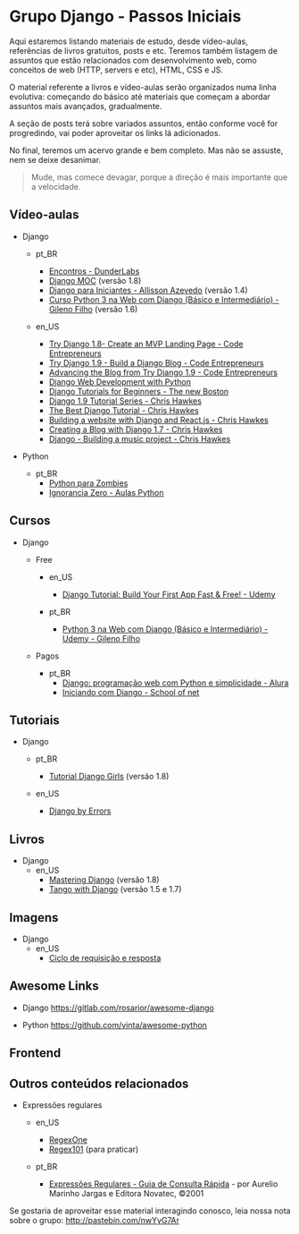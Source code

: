 # Grupo Django - Passos Iniciais

Aqui estaremos listando materiais de estudo, desde vídeo-aulas, referências de livros gratuitos, posts e etc. Teremos também listagem de assuntos que estão relacionados com desenvolvimento web, como conceitos de web (HTTP, servers e etc), HTML, CSS e JS.

O material referente a livros e vídeo-aulas serão organizados numa linha evolutiva: começando do básico até materiais que começam a abordar assuntos mais avançados, gradualmente.

A seção de posts terá sobre variados assuntos, então conforme você for progredindo, vai poder aproveitar os links lá adicionados.

No final, teremos um acervo grande e bem completo. Mas não se assuste, nem se deixe desanimar.
> Mude, mas comece devagar, porque a direção é mais importante que a velocidade.

## Vídeo-aulas

- Django
	- pt_BR
		- [Encontros - DunderLabs](https://www.youtube.com/playlist?list=PLX3H5HWvzsQtOIEWUcEzzkJNIF7IYMLIl)
		- [Django MOC](https://www.youtube.com/playlist?list=PLHWfNMxB2F4G2KHo8DBQr_xq79FXgEIAE) (versão 1.8)
		- [Django para Iniciantes - Allisson Azevedo](https://www.youtube.com/playlist?list=PLfkVgm8720kzm6fmTekjtKyFcppyD4Ubd) (versão 1.4)
		- [Curso Python 3 na Web com Django (Básico e Intermediário) - Gileno Filho](https://www.udemy.com/python-3-na-web-com-django-basico-intermediario/) (versão 1.6)
	
	- en_US
		- [Try Django 1.8- Create an MVP Landing Page - Code Entrepreneurs](https://www.youtube.com/playlist?list=PLEsfXFp6DpzRcd-q4vR5qAgOZUuz8041S)
		- [Try Django 1.9 -  Build a Django Blog - Code Entrepreneurs](https://www.youtube.com/playlist?list=PLEsfXFp6DpzQFqfCur9CJ4QnKQTVXUsRy)
        - [Advancing the Blog from Try Django 1.9 - Code Entrepreneurs](https://www.youtube.com/playlist?list=PLEsfXFp6DpzQB82YbmKKBy2jKdzpZKczn)
        - [Django Web Development with Python](https://www.youtube.com/playlist?list=PLQVvvaa0QuDeA05ZouE4OzDYLHY-XH-Nd)
        - [Django Tutorials for Beginners - The new Boston](https://www.youtube.com/playlist?list=PL6gx4Cwl9DGBlmzzFcLgDhKTTfNLfX1IK)
        - [Django 1.9 Tutorial Series - Chris Hawkes](https://www.youtube.com/playlist?list=PLei96ZX_m9sWowRU2mn0ccUNIBTTclcWO)
        - [The Best Django Tutorial - Chris Hawkes](https://www.youtube.com/playlist?list=PLei96ZX_m9sWlZ9pgnJ6eix76lffAZ2_0)
        - [Building a website with Django and React.js - Chris Hawkes](https://www.youtube.com/playlist?list=PLei96ZX_m9sUs4aFBvxQDKAE1tg2kN01e)
        - [Creating a Blog with Django 1.7 - Chris Hawkes](https://www.youtube.com/playlist?list=PLei96ZX_m9sV9Me7BVXL1RsiwZzUIrgrV)
        - [Django - Building a music project - Chris Hawkes](https://www.youtube.com/playlist?list=PLei96ZX_m9sXgQKdUxVuFw6NJTAZAtMHm)

- Python
	- pt_BR
		- [Python para Zombies](https://www.youtube.com/playlist?list=PLUukMN0DTKCtbzhbYe2jdF4cr8MOWClXc)
		- [Ignorancia Zero - Aulas Python](https://www.youtube.com/playlist?list=PLfCKf0-awunOu2WyLe2pSD2fXUo795xRe)


## Cursos

- Django
	- Free
		- en_US
			- [Django Tutorial: Build Your First App Fast & Free! - Udemy](https://www.udemy.com/create-your-first-django-website-fast-free/)

		- pt_BR
			- [Python 3 na Web com Django (Básico e Intermediário) - Udemy - Gileno Filho](https://www.udemy.com/python-3-na-web-com-django-basico-intermediario/)
	
	- Pagos
		- pt_BR
			- [Django: programação web com Python e simplicidade - Alura](https://www.alura.com.br/curso-online-introducao-ao-django)
			- [Iniciando com Django - School of net](https://www.schoolofnet.com/courses/iniciando-com-django)


## Tutoriais

- Django
	- pt_BR
		- [Tutorial Django Girls](http://tutorial.djangogirls.org/pt/) (versão 1.8)

	- en_US
		- [Django by Errors](https://django-by-errors.readthedocs.org/en/latest/)

## Livros

- Django
	- en_US
		- [Mastering Django](http://masteringdjango.com/) (versão 1.8)
		- [Tango with Django](http://www.tangowithdjango.com/) (versão 1.5 e 1.7)


## Imagens

- Django
	- en_US
		- [Ciclo de requisição e resposta](http://i.imgur.com/jDyQIEz.jpg)


## Awesome Links
- Django
	https://gitlab.com/rosarior/awesome-django

- Python
	https://github.com/vinta/awesome-python


## Frontend


## Outros conteúdos relacionados

- Expressões regulares
	- en_US
		- [RegexOne](http://regexone.com/lesson/introduction_abcs)
		- [Regex101](https://regex101.com/#python) (para praticar)

	- pt_BR
		- [Expressões Regulares - Guia de Consulta Rápida](http://aurelio.net/regex/guia/) - por Aurelio Marinho Jargas e Editora Novatec, ©2001


Se gostaria de aproveitar esse material interagindo conosco, leia nossa nota sobre o grupo: http://pastebin.com/nwYyG7Ar

